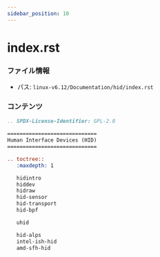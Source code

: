 ```yaml
---
sidebar_position: 10
---
```

# index.rst

### ファイル情報

- パス: `linux-v6.12/Documentation/hid/index.rst`

### コンテンツ

```rst
.. SPDX-License-Identifier: GPL-2.0

=============================
Human Interface Devices (HID)
=============================

.. toctree::
   :maxdepth: 1

   hidintro
   hiddev
   hidraw
   hid-sensor
   hid-transport
   hid-bpf

   uhid

   hid-alps
   intel-ish-hid
   amd-sfh-hid

```
